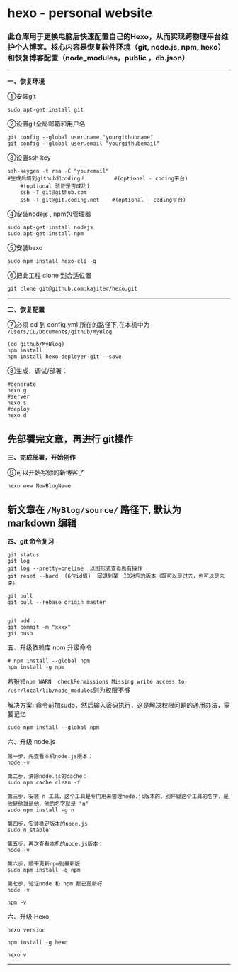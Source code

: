 # hexo - personal website
### 此仓库用于更换电脑后快速配置自己的Hexo，从而实现跨物理平台维护个人博客。核心内容是恢复软件环境（git, node.js, npm, hexo）和恢复博客配置（node_modules，public ，db.json）
---

**一、恢复环境**

①安装git
```
sudo apt-get install git
```

②设置git全局邮箱和用户名
```
git config --global user.name "yourgithubname"
git config --global user.email "yourgithubemail"
```

③设置ssh key
```
ssh-keygen -t rsa -C "youremail"
#生成后填到github和coding上         #(optional - coding平台)
    #(optional 验证是否成功)
    ssh -T git@github.com
    ssh -T git@git.coding.net    #(optional - coding平台)
```
④安装nodejs , npm包管理器
```
sudo apt-get install nodejs
sudo apt-get install npm
```

⑤安装hexo
```
sudo npm install hexo-cli -g
```

⑥把此工程 clone 到合适位置
```
git clone git@github.com:kajiter/hexo.git
```
---
**二、恢复配置**

⑦必须 cd 到 config.yml 所在的路径下,在本机中为 ```/Users/CL/Documents/github/MyBlog```
```
(cd github/MyBlog)
npm install 
npm install hexo-deployer-git --save
```
⑧生成，调试/部署：
```
#generate
hexo g 
#server
hexo s
#deploy
hexo d
```
先部署完文章，再进行 git操作
---
**三、完成部署，开始创作**

⑨可以开始写你的新博客了
```
hexo new NewBlogName
```
新文章在 ```/MyBlog/source/``` 路径下, 默认为 markdown 编辑
---
**四、git 命令复习**

```
git status
git log
git log --pretty=oneline  以图形式查看所有操作
git reset --hard  (6位id值)  回退到某一ID对应的版本（既可以是过去，也可以是未来）

git pull
git pull --rebase origin master


git add .
git commit –m "xxxx"
git push 
```

五、升级依赖库 npm
升级命令
```
# npm install --global npm
npm install -g npm

```

若报错```npm WARN  checkPermissions Missing write access to /usr/local/lib/node_modules```则为权限不够

解决方案: 命令前加sudo，然后输入密码执行，这是解决权限问题的通用办法，需要记忆
```
sudo npm install --global npm

```
六、升级 node.js
```
第一步，先查看本机node.js版本：
node -v

第二步，清除node.js的cache：
sudo npm cache clean -f

第三步，安装 n 工具，这个工具是专门用来管理node.js版本的，别怀疑这个工具的名字，是他是他就是他，他的名字就是 "n"
sudo npm install -g n

第四步，安装稳定版本的node.js
sudo n stable

第五步，再次查看本机的node.js版本：
node -v

第六步，顺带更新npm到最新版
sudo npm install -g npm

第七步，验证node 和 npm 都已更新好
node -v

npm -v

```

六、升级 Hexo

```
hexo version

npm install -g hexo

hexo v

```

---
